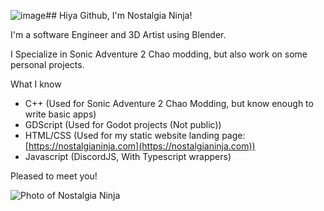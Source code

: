 ![image](https://github.com/user-attachments/assets/932e8341-6c2b-4acd-8970-eaf7ea144e62)## Hiya Github, I'm Nostalgia Ninja!

I'm a software Engineer and 3D Artist using Blender.

I Specialize in Sonic Adventure 2 Chao modding, but also work on some personal projects. 

What I know

* C++ (Used for Sonic Adventure 2 Chao Modding, but know enough to write basic apps)
* GDScript (Used for Godot projects (Not public))
* HTML/CSS (Used for my static website landing page: [https://nostalgianinja.com](https://nostalgianinja.com))
* Javascript (DiscordJS, With Typescript wrappers) 

Pleased to meet you!

![Photo of Nostalgia Ninja](https://nostalgianinja.com/res/NostalgiaNinja-Photo.webp)

<!--
**NostalgiaNinja/NostalgiaNinja** is a ✨ _special_ ✨ repository because its `README.md` (this file) appears on your GitHub profile.

Here are some ideas to get you started:

- 🔭 I’m currently working on ...
- 🌱 I’m currently learning ...
- 👯 I’m looking to collaborate on ...
- 🤔 I’m looking for help with ...
- 💬 Ask me about ...
- 📫 How to reach me: ...
- 😄 Pronouns: ...
- ⚡ Fun fact: ...
-->
